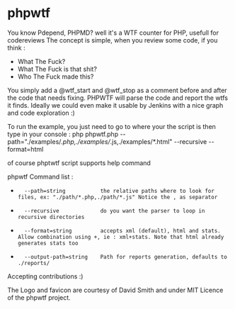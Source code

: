 phpwtf
======

You know Pdepend, PHPMD? well it's a WTF counter for PHP, usefull for codereviews
The concept is simple, when you review some code, if you think :
 - What The Fuck? 
 - What The Fuck is that shit? 
 - Who The Fuck made this? 

You simply add a @wtf_start and @wtf_stop as a comment before and after the code that needs fixing.
PHPWTF will parse the code and report the wtfs it finds.
Ideally we could even make it usable by Jenkins with a nice graph and code exploration :)

To run the example, you just need to go to where your the script is then type in your console :
php phpwtf.php --path="./examples/*.php,./examples/*.js,./examples/*.html" --recursive --format=html

of course phptwtf script supports help command

phpwtf Command list : 
 -       --path=string           the relative paths where to look for files, ex: "./path/*.php,./path/*.js" Notice the , as separator
 -       --recursive             do you want the parser to loop in recursive directories
 -       --format=string         accepts xml (default), html and stats. Allow combination using +, ie : xml+stats. Note that html already generates stats too
 -       --output-path=string    Path for reports generation, defaults to ./reports/


Accepting contributions :)

The Logo and favicon are courtesy of David Smith and under MIT Licence of the phpwtf project.